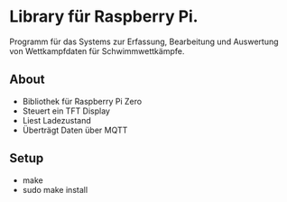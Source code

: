 # Library für Raspberry Pi.

Programm für das Systems zur Erfassung, Bearbeitung und Auswertung von Wettkampfdaten für Schwimmwettkämpfe.

## About
* Bibliothek für Raspberry Pi Zero
* Steuert ein TFT Display
* Liest Ladezustand
* Überträgt Daten über MQTT

## Setup
* make
* sudo make install
